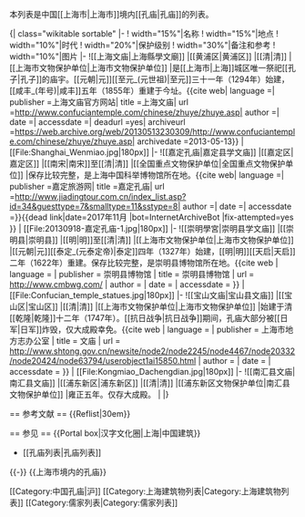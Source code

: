 本列表是中国[[上海市|上海市]]境内[[孔庙|孔庙]]的列表。

{| class="wikitable sortable"
|- 
! width="15%"|名称
! width="15%"|地点
! width="10%"|时代
! width="20%"|保护级别
! width="30%"|备注和参考
! width="10%"|图片
|-
![[上海文庙|上海縣學文廟]]
|[[黄浦区|黄浦区]]
|[[清|清]]
|[[上海市文物保护单位|上海市文物保护单位]]
|是[[上海市|上海]]城区唯一祭祀[[孔子|孔子]]的庙宇。[[元朝|元]][[至元_(元世祖)|至元]]三十一年（1294年）始建，[[咸丰_(年号)|咸丰]]五年（1855年）重建于今址。<ref>{{cite web| language =| publisher =上海文庙官方网站| title =上海文庙| url =http://www.confuciantemple.com/chinese/zhuye/zhuye.asp| author =| date =| accessdate =| deadurl =yes| archiveurl =https://web.archive.org/web/20130513230309/http://www.confuciantemple.com/chinese/zhuye/zhuye.asp| archivedate =2013-05-13}}</ref>
| [[File:Shanghai_Wenmiao.jpg|180px]]
|-
![[嘉定孔庙|嘉定县学文庙]]
|[[嘉定区|嘉定区]]
|[[南宋|南宋]]至[[清|清]]
|[[全国重点文物保护单位|全国重点文物保护单位]]
|保存比较完整，是上海中国科举博物馆所在地。<ref>{{cite web| language =| publisher =嘉定旅游网| title =嘉定孔庙| url =http://www.jiadingtour.com.cn/index_list.asp?id=34&guesttype=7&smalltype=11&sstype=8| author =| date =| accessdate =}}{{dead link|date=2017年11月 |bot=InternetArchiveBot |fix-attempted=yes }}</ref>
| [[File:20130918-嘉定孔庙-1.jpg|180px]]
|-
![[崇明學宮|崇明县学文庙]]
|[[崇明县|崇明县]]
|[[明|明]]至[[清|清]]
|[[上海市文物保护单位|上海市文物保护单位]]
|[[元朝|元]][[泰定_(元泰定帝)|泰定]]四年（1327年）始建，[[明|明]][[天启|天启]]二年（1622年）重建。保存比较完整，是崇明县博物馆所在地。<ref>{{cite web | language =  | publisher = 崇明县博物馆 | title = 崇明县博物馆 | url = http://www.cmbwg.com/ | author =  | date =  | accessdate =  }}</ref>
| [[File:Confucian_temple_statues.jpg|180px]]
|-
![[宝山文庙|宝山县文庙]]
|[[宝山区|宝山区]]
|[[清|清]]
|[[上海市文物保护单位|上海市文物保护单位]]
|始建于清[[乾隆|乾隆]]十二年（1747年）。[[抗日战争|抗日战争]]期间，孔庙大部分被[[日军|日军]]炸毁，仅大成殿幸免。<ref name=sh>{{cite web | language =  | publisher = 上海市地方志办公室 | title = 文庙 | url = http://www.shtong.gov.cn/newsite/node2/node2245/node4467/node20332/node20424/node63794/userobject1ai15850.html | author =  | date =  | accessdate =  }}</ref>
| [[File:Kongmiao_Dachengdian.jpg|180px]]
|-
![[南汇县文庙|南汇县文庙]]
|[[浦东新区|浦东新区]]
|[[清|清]]
|[[浦东新区文物保护单位|南汇县文物保护单位]]
|雍正五年。仅存大成殿。<ref name="sh" />
| 
|}

== 参考文献 ==
{{Reflist|30em}}

== 参见 ==
{{Portal box|汉字文化圈|上海|中国建筑}}
* [[孔庙列表|孔庙列表]]

{{-}}
{{上海市境内的孔庙}}

[[Category:中国孔庙|沪]]
[[Category:上海建筑物列表|Category:上海建筑物列表]]
[[Category:儒家列表|Category:儒家列表]]